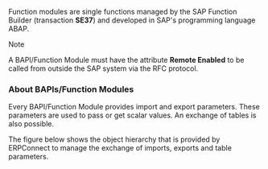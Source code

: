 Function modules are single functions managed by the SAP Function Builder (transaction **SE37**) and developed in SAP's programming language ABAP.

Note

A BAPI/Function Module must have the attribute **Remote Enabled** to be called from outside the SAP system via the RFC protocol.

### About BAPIs/Function Modules

Every BAPI/Function Module provides import and export parameters. These parameters are used to pass or get scalar values. An exchange of tables is also possible.

The figure below shows the object hierarchy that is provided by ERPConnect to manage the exchange of imports, exports and table parameters.
